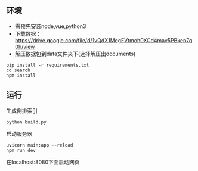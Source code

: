## 环境
* 需预先安装node,vue,python3
* 下载数据：https://drive.google.com/file/d/1vQdX1MegFVtmoh0XCd4mav5PBkep7q0h/view
* 解压数据包到data文件夹下(选择解压出documents)
```
pip install -r requirements.txt
cd search
npm install
```



## 运行

生成倒排索引

```
python build.py
```

启动服务器
```
uvicorn main:app --reload
npm run dev
```

在localhost:8080下面启动网页

